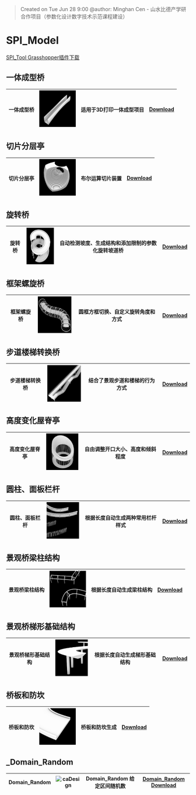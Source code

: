 > Created on Tue Jun 28 9:00 @author: Minghan Cen - 山水比德产学研合作项目（参数化设计数字技术示范课程建设）

# SPI_Model
<a href="Material\SPI.rar">SPI_Tool Grasshopper插件下载</a>

## 一体成型桥
| 一体成型桥 |  <img src="./imgs\tool\一体成型桥.png" height="100" width="100" title="caDesign">|适用于3D打印一体成型项目 |<a href="./Moths_components/Counter.gh">Download</a> |
|---|---|---|---|

## 切片分层亭
| 切片分层亭 |  <img src="./imgs\tool\切片分层亭.png" height="100" width="100" title="caDesign">|布尔运算切片装置 |<a href="./Moths_components/Counter.gh">Download</a> |
|---|---|---|---|

## 旋转桥
| 旋转桥 |  <img src="./imgs\tool\旋转桥.png" height="100" width="100" title="caDesign">|自动检测坡度、生成结构和添加限制的参数化旋转坡道桥|<a href="./Moths_components/Counter.gh">Download</a> |
|---|---|---|---|

## 框架螺旋桥
| 框架螺旋桥 |  <img src="./imgs\tool\框架螺旋桥.png" height="100" width="100" title="caDesign">|圆框方框切换、自定义旋转角度和方式|<a href="./Moths_components/Counter.gh">Download</a> |
|---|---|---|---|

## 步道楼梯转换桥
| 步道楼梯转换桥 |  <img src="./imgs\tool\步道楼梯转换桥.png" height="100" width="100" title="caDesign">|结合了景观步道和楼梯的行为方式|<a href="./Moths_components/Counter.gh">Download</a> |
|---|---|---|---|

## 高度变化屋脊亭
| 高度变化屋脊亭 |  <img src="./imgs\tool\屋脊高度变化亭.png" height="100" width="100" title="caDesign">|自由调整开口大小、高度和倾斜程度|<a href="./Moths_components/Counter.gh">Download</a> |
|---|---|---|---|

## 圆柱、面板栏杆
| 圆柱、面板栏杆 |  <img src="./imgs\tool\栏杆.png" height="100" width="100" title="caDesign">|根据长度自动生成两种常用栏杆样式|<a href="./Moths_components/Counter.gh">Download</a> |
|---|---|---|---|

## 景观桥梁柱结构

| 景观桥梁柱结构 |  <img src="./imgs\tool\梁柱结构.png" height="100" width="100" title="caDesign">|根据长度自动生成梁柱结构|<a href="./Moths_components/Counter.gh">Download</a> |
|---|---|---|---|

## 景观桥梯形基础结构

| 景观桥梯形基础结构 |  <img src="./imgs\tool\梯形基础.png" height="100" width="100" title="caDesign">|根据长度自动生成梯形基础结构|<a href="./Moths_components/Counter.gh">Download</a> |
|---|---|---|---|

## 桥板和防坎

| 桥板和防坎 |  <img src="./imgs\tool\桥板和防坎.png" height="100" width="100" title="caDesign">|桥板和防坎生成|<a href="./Moths_components/Counter.gh">Download</a> |
|---|---|---|---|

## _Domain_Random

| Domain_Random |  <img src="./imgs/Moths_imgs/Domain_Random.png" height="auto" width="auto" title="caDesign"> | Domain_Random 给定区间随机数 |  <a href="./Moths_components/Domain_Random.gh">Domain_Random Download</a> |
|---|---|---|---|